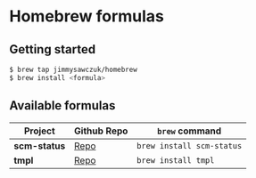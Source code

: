 # Homebrew formulas

## Getting started

```sh
$ brew tap jimmysawczuk/homebrew
$ brew install <formula>
```

## Available formulas

| Project        | Github Repo                                        | `brew` command            |
| -------------- | -------------------------------------------------- | ------------------------- |
| **scm-status** | [Repo](https://github.com/jimmysawczuk/scm-status) | `brew install scm-status` |
| **tmpl**       | [Repo](https://github.com/jimmysawczuk/tmpl)       | `brew install tmpl`       |
